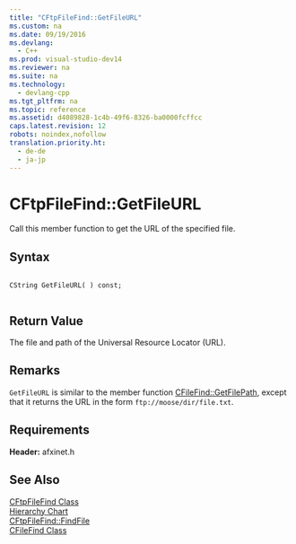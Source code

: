 ```yaml
---
title: "CFtpFileFind::GetFileURL"
ms.custom: na
ms.date: 09/19/2016
ms.devlang: 
  - C++
ms.prod: visual-studio-dev14
ms.reviewer: na
ms.suite: na
ms.technology: 
  - devlang-cpp
ms.tgt_pltfrm: na
ms.topic: reference
ms.assetid: d4089828-1c4b-49f6-8326-ba0000fcffcc
caps.latest.revision: 12
robots: noindex,nofollow
translation.priority.ht: 
  - de-de
  - ja-jp
---
```

# CFtpFileFind::GetFileURL
Call this member function to get the URL of the specified file.  
  
## Syntax  
  
```  
  
CString GetFileURL( ) const;  
  
```  
  
## Return Value  
 The file and path of the Universal Resource Locator (URL).  
  
## Remarks  
 `GetFileURL` is similar to the member function [CFileFind::GetFilePath](../vs140/CFileFind--GetFilePath.md), except that it returns the URL in the form `ftp://moose/dir/file.txt`.  
  
## Requirements  
 **Header:** afxinet.h  
  
## See Also  
 [CFtpFileFind Class](../vs140/CFtpFileFind-Class.md)   
 [Hierarchy Chart](../vs140/Hierarchy-Chart.md)   
 [CFtpFileFind::FindFile](../vs140/CFtpFileFind--FindFile.md)   
 [CFileFind Class](../vs140/CFileFind-Class.md)